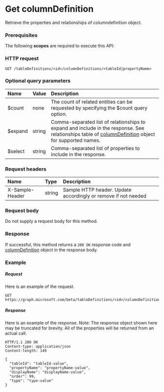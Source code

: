 # Get columnDefinition

Retrieve the properties and relationships of columndefinition object.
### Prerequisites
The following **scopes** are required to execute this API: 
### HTTP request
<!-- { "blockType": "ignored" } -->
```http
GET /tableDefinitions/<id>/columnDefinitions/<tableId|propertyName>
```
### Optional query parameters
|Name|Value|Description|
|:---------------|:--------|:-------|
|$count|none|The count of related entities can be requested by specifying the $count query option.|
|$expand|string|Comma-separated list of relationships to expand and include in the response. See relationships table of [columnDefinition](../resources/columndefinition.md) object for supported names. |
|$select|string|Comma-separated list of properties to include in the response.|

### Request headers
| Name       | Type | Description|
|:-----------|:------|:----------|
| X-Sample-Header  | string  | Sample HTTP header. Update accordingly or remove if not needed|

### Request body
Do not supply a request body for this method.
### Response
If successful, this method returns a `200 OK` response code and [columnDefinition](../resources/columndefinition.md) object in the response body.
### Example
##### Request
Here is an example of the request.
<!-- {
  "blockType": "request",
  "name": "get_columndefinition"
}-->
```http
GET https://graph.microsoft.com/beta/tableDefinitions/<id>/columnDefinitions/<tableId|propertyName>
```
##### Response
Here is an example of the response. Note: The response object shown here may be truncated for brevity. All of the properties will be returned from an actual call.
<!-- {
  "blockType": "response",
  "truncated": true,
  "@odata.type": "microsoft.graph.columndefinition"
} -->
```http
HTTP/1.1 200 OK
Content-type: application/json
Content-length: 149

{
  "tableId": "tableId-value",
  "propertyName": "propertyName-value",
  "displayName": "displayName-value",
  "order": 99,
  "type": "type-value"
}
```

<!-- uuid: 8fcb5dbc-d5aa-4681-8e31-b001d5168d79
2015-10-25 14:57:30 UTC -->
<!-- {
  "type": "#page.annotation",
  "description": "Get columnDefinition",
  "keywords": "",
  "section": "documentation",
  "tocPath": ""
}-->